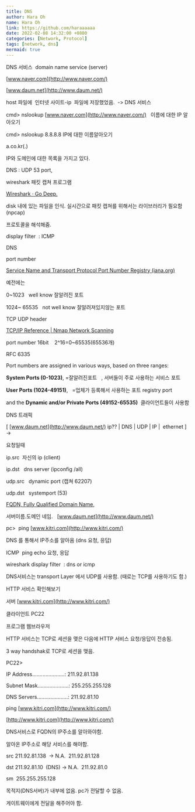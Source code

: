 ```yaml
---
title: DNS
author: Hara Oh
name: Hara Oh
link: https://github.com/haraaaaaa
date: 2022-02-08 14:32:00 +0800
categories: [Network, Protocol]
tags: [network, dns]
mermaid: true
---
```

DNS 서비스  domain name service (server)

[www.naver.com](http://www.naver.com/)

[www.daum.net](http://www.daum.net/)

host 파일에  인터넷 사이트-ip  파일에 저장했었음.  -> DNS 서비스

cmd> nslookup [www.naver.com](http://www.naver.com/)   	이름에 대한 IP 알아오기

cmd> nslookup 8.8.8.8		 IP에 대한 이름알아오기

a.co.kr(.)

IP와 도메인에 대한 목록을 가지고 있다.

DNS : UDP 53 port,

wireshark 패킷 캡쳐 프로그램

[Wireshark · Go Deep.](https://www.wireshark.org/#download)

disk 내에 있는 파일을 인식. 실시간으로 패킷 캡쳐를 위해서는 라이브러리가 필요함 (npcap)

프로토콜을 해석해줌.

display filter  : ICMP

DNS

port number

[Service Name and Transport Protocol Port Number Registry (iana.org)](https://www.iana.org/assignments/service-names-port-numbers/service-names-port-numbers.xhtml)

예전에는

0~1023   well know 잘알려진 포트

1024~ 65535   not well know 잘알려져있지않는 포트

TCP UDP header

[TCP/IP Reference | Nmap Network Scanning](https://nmap.org/book/tcpip-ref.html)

port number 16bit    2^16=0~65535(65536개)

RFC 6335

Port numbers are assigned in various ways, based on three ranges:

**System Ports (0-1023)**, 	=잘알려진포트   , 서버들이 주로 사용하는 서비스 포트

**User Ports (1024-49151)**,   =업체가 등록해서 사용하는 포트 registry port

and the **Dynamic and/or Private Ports (49152-65535)**  클라이언트들이 사용함

DNS 트래픽

[ [www.daum.net](http://www.daum.net/) ip?? | DNS | UDP | IP |  ethernet ] ->

요청일때

ip.src  자신의 ip (client)

ip.dst   dns server (ipconfig /all)

udp.src   dynamic port (캡쳐 62207)

udp.dst   systemport (53)

[FQDN, Fully Qualified Domain Name,](http://www.ktword.co.kr/test/view/view.php?nav=2&no=2705&sh=fqdn)

서버이름.도메인 네임.   [www.daum.net](http://www.daum.net/)

pc>  ping [www.kitri.com](http://www.kitri.com/)

DNS 를 통해서 IP주소를 알아옴 (dns 요청, 응답)

ICMP  ping echo 요청, 응답

wireshark display filter  : dns or icmp

DNS서비스는 transport Layer 에서 UDP를 사용함. (때로는 TCP를 사용하기도 함.)

HTTP 서비스 확인해보기

서버 [www.kitri.com](http://www.kitri.com/)

클라이언트 PC22

프로그램 웹브라우저

HTTP 서비스는 TCP로 세션을 맺은 다음에 HTTP 서비스 요청/응답이 전송됨.

3 way handshak로 TCP로 세션을 맺음.

PC22>

IP Address......................: 211.92.81.138

Subnet Mask.....................: 255.255.255.128

DNS Servers.....................: 211.92.81.10

ping [www.kitri.com](http://www.kitri.com/)

[http://www.kitri.com](http://www.kitri.com/)

DNS서비스로 FQDN의 IP주소를 알아와야함.

알아온 IP주소로 해당 서비스를 해야함.

src 211.92.81.138  	-> N.A.  211.92.81.128

dst 211.92.81.10  (DNS)	-> N.A.  211.92.81.0

sm  255.255.255.128

목적지(DNS서버)가 내부에 없음. pc가 전달할 수 없음.

게이트웨이에게 전달을 해주어야 함.